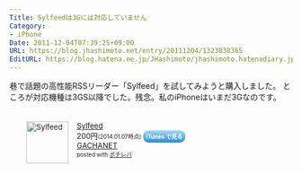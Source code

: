 ```yaml
---
Title: Sylfeedは3Gには対応していません
Category:
- iPhone
Date: 2011-12-04T07:39:25+09:00
URL: https://blog.jhashimoto.net/entry/20111204/1323038365
EditURL: https://blog.hatena.ne.jp/JHashimoto/jhashimoto.hatenadiary.jp/atom/entry/12921228815717042084
---
```


巷で話題の高性能RSSリーダー「Sylfeed」を試してみようと購入しました。
ところが対応機種は3GS以降でした。残念。私のiPhoneはいまだ3Gなのです。
<div class="pochireba" style="margin-left:30px;text-align:left;font-size:small;padding:20px 0;/zoom: 1;overflow: hidden;"><a href="https://itunes.apple.com/jp/app/sylfeed/id403879490?mt=8&uo=4&at=10lrC7" target="_blank" ><img src="http://a1865.phobos.apple.com/us/r30/Purple6/v4/11/9f/1c/119f1ccc-936e-e64c-0513-2492425537ac/mzl.yiywvtqq.200x200-75.png" alt="Sylfeed" width="75" height="75" style="float:left;margin:0 15px 0 0;width:75px;height:75px;" class="pochi_img" ></a><div class="pochi_info" style="text-align:left;/zoom: 1;overflow: hidden;"><div class="pochi_name"><a href="https://itunes.apple.com/jp/app/sylfeed/id403879490?mt=8&uo=4&at=10lrC7" target="_blank" >Sylfeed</a></div><div class="pochi_price" style="display:inline;">200円</div><div class="pochi_time" style="font-size:x-small;display:inline;">(2014.01.07時点)</div>&nbsp;<a href="https://itunes.apple.com/jp/app/sylfeed/id403879490?mt=8&uo=4&at=10lrC7" target="_blank" style="width:100px;color:#ffffff;background:#298CDA;font-size:10px;font-weight:bold;text-align:center;display:inline;text-decoration:none;border:0px;padding:5px;border-radius:10px;background:-moz-linear-gradient(rgba(85,182,237,0.5), rgba(41,140,218,1));background:-webkit-gradient(linear, 100% 0%, 100% 100%, from(rgba(85,182,237,0.5)), to(rgba(41,140,218,1)));white-space: nowrap;">iTunes で見る</a><div class="pochi_seller"><a href="https://itunes.apple.com/jp/artist/gachanet/id403879493?uo=4&at=10lrC7" target="_blank" >GACHANET</a></div></div><div class="pochi_post" style="font-size:x-small;">posted with <a href="http://pochireba.com" rel="nofollow" target="_blank">ポチレバ</a></div><div class="booklink-footer" style="clear: left"></div></div>
